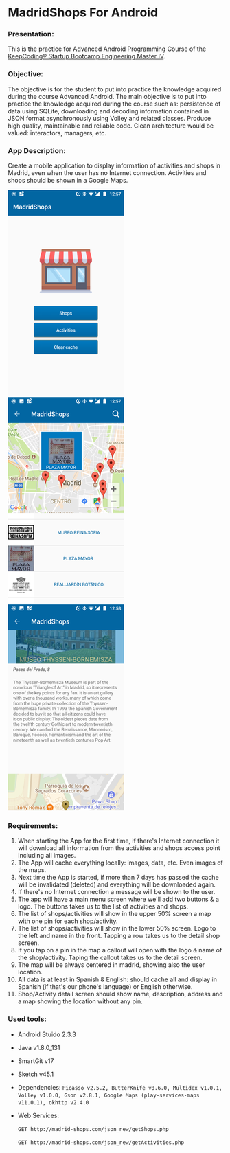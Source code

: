 # MadridShops For Android
### Presentation:
This is the practice for Advanced Android Programming Course of the [KeepCoding® Startup Bootcamp Engineering Master IV](https://keepcoding.io/en/).

### Objective:
The objective is for the student to put into practice the knowledge acquired during the course Advanced Android. The main objective is to put into practice the knowledge acquired during the course such as: persistence of data using SQLite, downloading and decoding information contained in JSON format asynchronously using Volley and related classes. Produce high quality, maintainable and reliable code. Clean architecture would be valued: interactors, managers, etc.

### App Description:
Create a mobile application to display information of activities and shops in Madrid, even when the user has no Internet connection. Activities and shops should be shown in a Google Maps.

![](https://github.com/JJLZ/MadridShopsAndroid/blob/master/01.png)
![](https://github.com/JJLZ/MadridShopsAndroid/blob/master/02.png)
![](https://github.com/JJLZ/MadridShopsAndroid/blob/master/03.png)

### Requirements:
1. When starting the App for the first time, if there's Internet connection it will download all information from the activities and shops access point including all images.
2. The App will cache everything locally: images, data, etc. Even images of the maps.
3. Next time the App is started, if more than 7 days has passed the cache will be invalidated (deleted) and everything will be downloaded again.
4. If there's no Internet connection a message will be shown to the user.
5. The app will have a main menu screen where we'll add two buttons & a logo. The buttons takes us to the list of activities and shops.
7. The list of shops/activities will show in the upper 50% screen a map with one pin for each shop/activity.
8. The list of shops/activities will show in the lower 50% screen. Logo to the left and name in the front. Tapping a row takes us to the detail shop screen.
9. If you tap on a pin in the map a callout will open with the logo & name of the shop/activity. Taping the callout takes us to the detail screen.
10. The map will be always centered in madrid, showing also the user location.
11. All data is at least in Spanish & English: should cache all and display in Spanish (if that's our phone's language) or English otherwise.
12. Shop/Activity detail screen should show name, description, address and a map showing the location without any pin.

### Used tools:
* Android Stuido 2.3.3
* Java v1.8.0_131
* SmartGit v17
* Sketch v45.1
* Dependencies: `Picasso v2.5.2, ButterKnife v8.6.0, Multidex v1.0.1, Volley v1.0.0, Gson v2.8.1, Google Maps (play-services-maps v11.0.1), okhttp v2.4.0`
* Web Services:

	`GET http://madrid-shops.com/json_new/getShops.php`
	
	`GET http://madrid-shops.com/json_new/getActivities.php`
